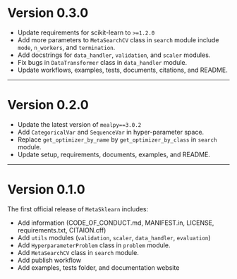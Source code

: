 
# Version 0.3.0

+ Update requirements for scikit-learn to `>=1.2.0`
+ Add more parameters to `MetaSearchCV` class in `search` module include `mode`, `n_workers`, and `termination`.
+ Add docstrings for `data_handler`, `validation`, and `scaler` modules.
+ Fix bugs in `DataTransformer` class in `data_handler` module.
+ Update workflows, examples, tests, documents, citations, and README.

-----------------------------------------------------------------------------------------------

# Version 0.2.0

+ Update the latest version of `mealpy==3.0.2`
+ Add `CategoricalVar` and `SequenceVar` in hyper-parameter space.
+ Replace `get_optimizer_by_name` by `get_optimizer_by_class` in `search` module.
+ Update setup, requirements, documents, examples, and README.

-----------------------------------------------------------------------------------------------

# Version 0.1.0

The first official release of `MetaSklearn` includes:

+ Add information (CODE_OF_CONDUCT.md, MANIFEST.in, LICENSE, requirements.txt, CITAION.cff)
+ Add `utils` modules (`validation`, `scaler`, `data_handler`, `evaluation`)
+ Add `HyperparameterProblem` class in `problem` module.
+ Add `MetaSearchCV` class in `search` module.
+ Add publish workflow
+ Add examples, tests folder, and documentation website
